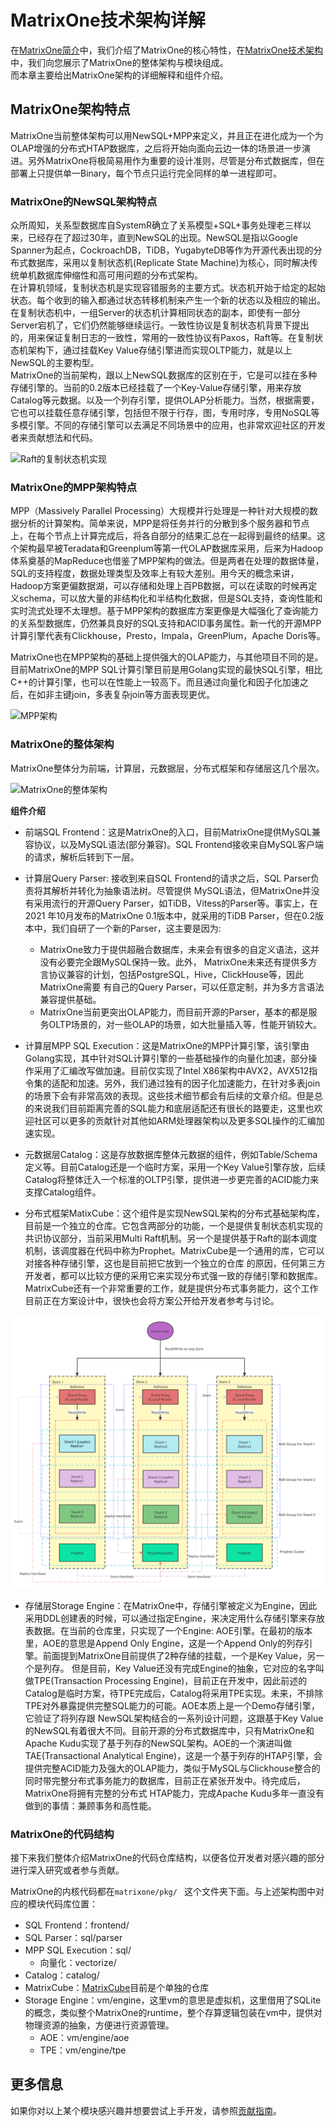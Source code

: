 # **MatrixOne技术架构详解**

在[MatrixOne简介](../matrixone-introduction.md)中，我们介绍了MatrixOne的核心特性，在[MatrixOne技术架构](../matrixone-architecture.md)中，我们向您展示了MatrixOne的整体架构与模块组成。  
而本章主要给出MatrixOne架构的详细解释和组件介绍。

## **MatrixOne架构特点**  
MatrixOne当前整体架构可以用NewSQL+MPP来定义，并且正在进化成为一个为OLAP增强的分布式HTAP数据库，之后将开始向面向云边一体的场景进一步演进。另外MatrixOne将极简易用作为重要的设计准则，尽管是分布式数据库，但在部署上只提供单一Binary，每个节点只运行完全同样的单一进程即可。  

### **MatrixOne的NewSQL架构特点**
众所周知，关系型数据库自SystemR确立了关系模型+SQL+事务处理老三样以来，已经存在了超过30年，直到NewSQL的出现。NewSQL是指以Google Spanner为起点，CockroachDB，TiDB，YugabyteDB等作为开源代表出现的分布式数据库，采用以复制状态机(Replicate State Machine)为核心，同时解决传统单机数据库伸缩性和高可用问题的分布式架构。  
在计算机领域，复制状态机是实现容错服务的主要方式。状态机开始于给定的起始状态。每个收到的输入都通过状态转移机制来产生一个新的状态以及相应的输出。在复制状态机中，一组Server的状态机计算相同状态的副本，即使有一部分Server宕机了，它们仍然能够继续运行。一致性协议是复制状态机背景下提出的，用来保证复制日志的一致性，常用的一致性协议有Paxos，Raft等。在复制状态机架构下，通过挂载Key Value存储引擎进而实现OLTP能力，就是以上NewSQL的主要构型。  
MatrixOne的当前架构，跟以上NewSQL数据库的区别在于，它是可以挂在多种存储引擎的。当前的0.2版本已经挂载了一个Key-Value存储引擎，用来存放Catalog等元数据。以及一个列存引擎，提供OLAP分析能力。当然，根据需要，它也可以挂载任意存储引擎，包括但不限于行存，图，专用时序，专用NoSQL等多模引擎。不同的存储引擎可以去满足不同场景中的应用，也非常欢迎社区的开发者来贡献想法和代码。  

![Raft的复制状态机实现](https://github.com/matrixorigin/artwork/blob/main/docs/overview/consensus-modules.png?raw=true)

### **MatrixOne的MPP架构特点**
MPP（Massively Parallel Processing）大规模并行处理是一种针对大规模的数据分析的计算架构。简单来说，MPP是将任务并行的分散到多个服务器和节点上，在每个节点上计算完成后，将各自部分的结果汇总在一起得到最终的结果。这个架构最早被Teradata和Greenplum等第一代OLAP数据库采用，后来为Hadoop体系奠基的MapReduce也借鉴了MPP架构的做法。但是两者在处理的数据体量，SQL的支持程度，数据处理类型及效率上有较大差别。用今天的概念来讲，Hadoop方案更偏数据湖，可以存储和处理上百PB数据，可以在读取的时候再定义schema，可以放大量的非结构化和半结构化数据，但是SQL支持，查询性能和实时流式处理不太理想。基于MPP架构的数据库方案更像是大幅强化了查询能力的关系型数据库，仍然兼具良好的SQL支持和ACID事务属性。新一代的开源MPP计算引擎代表有Clickhouse，Presto，Impala，GreenPlum，Apache Doris等。  

MatrixOne也在MPP架构的基础上提供强大的OLAP能力，与其他项目不同的是。目前MatrixOne的MPP SQL计算引擎目前是用Golang实现的最快SQL引擎，相比C++的计算引擎，也可以在性能上一较高下。而且通过向量化和因子化加速之后，在如非主键join，多表复杂join等方面表现更优。  

![MPP架构](https://github.com/matrixorigin/artwork/blob/main/docs/overview/mpp_architecture.png?raw=true)

### **MatrixOne的整体架构**

MatrixOne整体分为前端，计算层，元数据层，分布式框架和存储层这几个层次。

![MatrixOne的整体架构](https://github.com/matrixorigin/artwork/blob/main/docs/overview/matrixone-modules.png?raw=true)


**组件介绍**  

* 前端SQL Frontend：这是MatrixOne的入口，目前MatrixOne提供MySQL兼容协议，以及MySQL语法(部分兼容)。SQL Frontend接收来自MySQL客户端的请求，解析后转到下一层。

* 计算层Query Parser: 接收到来自SQL Frontend的请求之后，SQL Parser负责将其解析并转化为抽象语法树。尽管提供 MySQL语法，但MatrixOne并没有采用流行的开源Query Parser，如TiDB，Vitess的Parser等。事实上，在2021 年10月发布的MatrixOne 0.1版本中，就采用的TiDB Parser，但在0.2版本中，我们自研了一个新的Parser，这主要是因为:

    * MatrixOne致力于提供超融合数据库，未来会有很多的自定义语法，这并没有必要完全跟MySQL保持一致。此外， MatrixOne未来还有提供多方言协议兼容的计划，包括PostgreSQL，Hive，ClickHouse等，因此MatrixOne需要 有自己的Query Parser，可以任意定制，并为多方言语法兼容提供基础。
    * MatrixOne当前更突出OLAP能力，而目前开源的Parser，基本的都是服务OLTP场景的，对一些OLAP的场景，如大批量插入等，性能开销较大。 

* 计算层MPP SQL Execution：这是MatrixOne的MPP计算引擎，该引擎由Golang实现，其中针对SQL计算引擎的一些基础操作的向量化加速，部分操作采用了汇编改写做加速。目前仅实现了Intel X86架构中AVX2，AVX512指令集的适配和加速。另外，我们通过独有的因子化加速能力，在针对多表join的场景下会有非常高效的表现。这些技术细节都会有后续的文章介绍。但是总的来说我们目前距离完善的SQL能力和底层适配还有很长的路要走，这里也欢迎社区可以更多的贡献针对其他如ARM处理器架构以及更多SQL操作的汇编加速实现。

* 元数据层Catalog：这是存放数据库整体元数据的组件，例如Table/Schema定义等。目前Catalog还是一个临时方案，采用一个Key Value引擎存放，后续Catalog将整体迁入一个标准的OLTP引擎，提供进一步更完善的ACID能力来支撑Catalog组件。

* 分布式框架MatixCube：这个组件是实现NewSQL架构的分布式基础架构库，目前是一个独立的仓库。它包含两部分的功能，一个是提供复制状态机实现的共识协议部分，当前采用Multi Raft机制。另一个是提供基于Raft的副本调度机制，该调度器在代码中称为Prophet。MatrixCube是一个通用的库，它可以对接各种存储引擎，这也是目前把它放到一个独立的仓库 的原因，任何第三方开发者，都可以比较方便的采用它来实现分布式强一致的存储引擎和数据库。MatrixCube还有一个非常重要的工作，就是提供分布式事务能力，这个工作目前正在方案设计中，很快也会将方案公开给开发者参考与讨论。

![MatrixCube架构图](https://github.com/matrixorigin/artwork/blob/main/docs/overview/matrixcube-architecture.svg?raw=true)

* 存储层Storage Engine：在MatrixOne中，存储引擎被定义为Engine，因此采用DDL创建表的时候，可以通过指定Engine，来决定用什么存储引擎来存放表数据。在当前的仓库里，只实现了一个Engine: AOE引擎。在最初的版本里，AOE的意思是Append Only Engine，这是一个Append Only的列存引擎。前面提到MatrixOne目前提供了2种存储的挂载，一个是Key Value，另一个是列存。 但是目前，Key Value还没有完成Engine的抽象，它对应的名字叫做TPE(Transaction Processing Engine)，目前正在开发中，因此前述的Catalog是临时方案，待TPE完成后，Catalog将采用TPE实现。未来，不排除TPE对外暴露提供完整SQL能力的可能。AOE本质上是一个Demo存储引擎，它验证了将列存跟 NewSQL架构结合的一系列设计问题，这跟基于Key Value的NewSQL有着很大不同。目前开源的分布式数据库中，只有MatrixOne和Apache Kudu实现了基于列存的NewSQL架构。AOE的一个演进叫做TAE(Transactional Analytical Engine)，这是一个基于列存的HTAP引擎，会提供完整ACID能力及强大的OLAP能力，类似于MySQL与Clickhouse整合的同时带完整分布式事务能力的数据库，目前正在紧张开发中。待完成后，MatrixOne将拥有完整的分布式 HTAP能力，完成Apache Kudu多年一直没有做到的事情：兼顾事务和高性能。

### **MatrixOne的代码结构**

接下来我们整体介绍MatrixOne的代码仓库结构，以便各位开发者对感兴趣的部分进行深入研究或者参与贡献。    

MatrixOne的内核代码都在`matrixone/pkg/ ` 这个文件夹下面。与上述架构图中对应的模块代码库位置：

* SQL Frontend：frontend/
* SQL Parser：sql/parser
* MPP SQL Execution：sql/
	* 向量化：vectorize/
* Catalog：catalog/
* MatrixCube：[MatrixCube](https://github.com/matrixorigin/matrixcube)目前是个单独的仓库
* Storage Engine：vm/engine，这里vm的意思是虚拟机，这里借用了SQLite的概念，类似整个MatrixOne的runtime，整个存算逻辑包装在vm中，提供对物理资源的抽象，方便进行资源管理。
	* AOE：vm/engine/aoe
	* TPE：vm/engine/tpe
  


## **更多信息**
如果你对以上某个模块感兴趣并想要尝试上手开发，请参照[贡献指南](../../Contribution-Guide/How-to-Contribute/preparation.md)。  